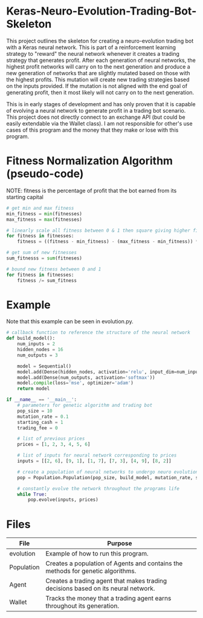 # Keras-Neuro-Evolution-Trading-Bot-Skeleton
This project outlines the skeleton for creating a neuro-evolution trading bot with a Keras neural network. This is part of a reinforcement learning strategy to "reward" the neural network whenever it creates a trading strategy that generates profit. After each generation of neural networks, the highest profit networks will carry on to the next generation and produce a new generation of networks that are slightly mutated based on those with the highest profits. This mutation will create new trading strategies based on the inputs provided. If the mutation is not aligned with the end goal of generating profit, then it most likely will not carry on to the next generation.

This is in early stages of development and has only proven that it is capable of evolving a neural network to generate profit in a trading bot scenario. This project does not directly connect to an exchange API (but could be easily extendable via the Wallet class). I am not responsible for other's use cases of this program and the money that they make or lose with this program.

# Fitness Normalization Algorithm (pseudo-code)
NOTE: fitness is the percentage of profit that the bot earned from its starting capital
```Python
# get min and max fitness
min_fitness = min(fitnesses)
max_fitness = max(fitnesses)

# linearly scale all fitness between 0 & 1 then square giving higher fitness more of an edge
for fitness in fitnesses:
	fitness = ((fitness - min_fitness) - (max_fitness - min_fitness)) ** 2

# get sum of new fitnesses
sum_fitnesss = sum(fitneses)

# bound new fitness between 0 and 1 
for fitness in fitnesses:
	fitness /= sum_fitness
```

# Example
Note that this example can be seen in evolution.py.
```python
# callback function to reference the structure of the neural network
def build_model():
    num_inputs = 2
    hidden_nodes = 16
    num_outputs = 3

    model = Sequential()
    model.add(Dense(hidden_nodes, activation='relu', input_dim=num_inputs))
    model.add(Dense(num_outputs, activation='softmax'))
    model.compile(loss='mse', optimizer='adam')
    return model

if __name__ == '__main__':
    # parameters for genetic algorithm and trading bot
    pop_size = 10
    mutation_rate = 0.1
    starting_cash = 1
    trading_fee = 0

    # list of previous prices
    prices = [1, 2, 3, 4, 5, 6]

    # list of inputs for neural network corresponding to prices
    inputs = [[2, 6], [9, 1], [1, 7], [7, 3], [4, 9], [8, 2]]

    # create a population of neural networks to undergo neuro evolution
    pop = Population.Population(pop_size, build_model, mutation_rate, starting_cash, prices[0], trading_fee)

    # constantly evolve the network throughout the programs life
    while True:
        pop.evolve(inputs, prices)
```

# Files
| File | Purpose |
| ------ | ------ |
| evolution | Example of how to run this program.  |
| Population | Creates a population of Agents and contains the methods for genetic algorithms. |
| Agent | Creates a trading agent that makes trading decisions based on its neural network. |
| Wallet | Tracks the money that a trading agent earns throughout its generation. |
